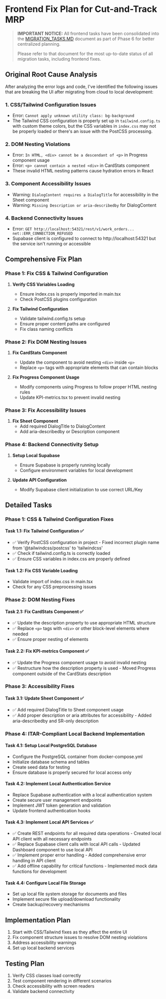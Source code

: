 # Frontend Fix Plan for Cut-and-Track MRP

> **IMPORTANT NOTICE:** All frontend tasks have been consolidated into the [MIGRATION_TASKS.MD](./MIGRATION_TASKS.MD) document as part of Phase 6 for better centralized planning.
> 
> Please refer to that document for the most up-to-date status of all migration tasks, including frontend fixes.

## Original Root Cause Analysis

After analyzing the error logs and code, I've identified the following issues that are breaking the UI after migrating from cloud to local development:

### 1. CSS/Tailwind Configuration Issues
- Error: `Cannot apply unknown utility class: bg-background`
- The Tailwind CSS configuration is properly set up in `tailwind.config.ts` with custom theme colors, but the CSS variables in `index.css` may not be properly loaded or there's an issue with the PostCSS processing.

### 2. DOM Nesting Violations
- Error: `In HTML, <div> cannot be a descendant of <p>` in Progress component usage 
- Error: `<p> cannot contain a nested <div>` in CardStats component
- These invalid HTML nesting patterns cause hydration errors in React

### 3. Component Accessibility Issues
- Warning: `DialogContent requires a DialogTitle` for accessibility in the Sheet component
- Warning: `Missing Description or aria-describedby` for DialogContent

### 4. Backend Connectivity Issues
- Error: `GET http://localhost:54321/rest/v1/work_orders... net::ERR_CONNECTION_REFUSED`
- Supabase client is configured to connect to http://localhost:54321 but the service isn't running or accessible

## Comprehensive Fix Plan

### Phase 1: Fix CSS & Tailwind Configuration

1. **Verify CSS Variables Loading**
   - Ensure index.css is properly imported in main.tsx
   - Check PostCSS plugins configuration

2. **Fix Tailwind Configuration**
   - Validate tailwind.config.ts setup
   - Ensure proper content paths are configured
   - Fix class naming conflicts

### Phase 2: Fix DOM Nesting Issues

1. **Fix CardStats Component**
   - Update the component to avoid nesting `<div>` inside `<p>`
   - Replace `<p>` tags with appropriate elements that can contain blocks

2. **Fix Progress Component Usage**
   - Modify components using Progress to follow proper HTML nesting rules
   - Update KPI-metrics.tsx to prevent invalid nesting

### Phase 3: Fix Accessibility Issues

1. **Fix Sheet Component**
   - Add required DialogTitle to DialogContent
   - Add aria-describedby or Description component

### Phase 4: Backend Connectivity Setup

1. **Setup Local Supabase**
   - Ensure Supabase is properly running locally
   - Configure environment variables for local development

2. **Update API Configuration**
   - Modify Supabase client initialization to use correct URL/Key

## Detailed Tasks

### Phase 1: CSS & Tailwind Configuration Fixes

#### Task 1.1: Fix Tailwind Configuration ✅
- ✅ Verify PostCSS configuration in project - Fixed incorrect plugin name from '@tailwindcss/postcss' to 'tailwindcss'
- ✅ Check if tailwind.config.ts is correctly loaded
- ✅ Ensure CSS variables in index.css are properly defined

#### Task 1.2: Fix CSS Variable Loading
- Validate import of index.css in main.tsx
- Check for any CSS preprocessing issues

### Phase 2: DOM Nesting Fixes

#### Task 2.1: Fix CardStats Component ✅
- ✅ Update the description property to use appropriate HTML structure
- ✅ Replace `<p>` tags with `<div>` or other block-level elements where needed
- ✅ Ensure proper nesting of elements

#### Task 2.2: Fix KPI-metrics Component ✅
- ✅ Update the Progress component usage to avoid invalid nesting
- ✅ Restructure how the description property is used - Moved Progress component outside of the CardStats description

### Phase 3: Accessibility Fixes

#### Task 3.1: Update Sheet Component ✅
- ✅ Add required DialogTitle to Sheet component usage
- ✅ Add proper description or aria attributes for accessibility - Added aria-describedby and SR-only description

### Phase 4: ITAR-Compliant Local Backend Implementation

#### Task 4.1: Setup Local PostgreSQL Database
- Configure the PostgreSQL container from docker-compose.yml
- Initialize database schema and tables
- Create seed data for testing
- Ensure database is properly secured for local access only

#### Task 4.2: Implement Local Authentication Service
- Replace Supabase authentication with a local authentication system
- Create secure user management endpoints
- Implement JWT token generation and validation
- Update frontend authentication hooks

#### Task 4.3: Implement Local API Services ✅
- ✅ Create REST endpoints for all required data operations - Created local API client with all necessary endpoints
- ✅ Replace Supabase client calls with local API calls - Updated Dashboard component to use local API
- ✅ Implement proper error handling - Added comprehensive error handling in API client
- ✅ Add offline capability for critical functions - Implemented mock data functions for development

#### Task 4.4: Configure Local File Storage
- Set up local file system storage for documents and files
- Implement secure file upload/download functionality
- Create backup/recovery mechanisms

## Implementation Plan

1. Start with CSS/Tailwind fixes as they affect the entire UI
2. Fix component structure issues to resolve DOM nesting violations
3. Address accessibility warnings
4. Set up local backend services

## Testing Plan

1. Verify CSS classes load correctly
2. Test component rendering in different scenarios
3. Check accessibility with screen readers
4. Validate backend connectivity
